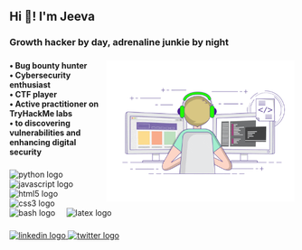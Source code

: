 <h2 align="left">Hi 👋! I'm Jeeva</h2>

###

<h3 align="left">Growth hacker by day, adrenaline junkie by night</h3>

###


<img align="right" height="250" src="https://raw.githubusercontent.com/mikonoid/mikonoid/main/images/gifs/coder3.gif"  />

###

<h4 align="left">•	Bug bounty hunter<br>•	Cybersecurity enthusiast<br>•	CTF player<br>•	Active practitioner on TryHackMe labs<br>•	to discovering vulnerabilities and enhancing digital security</h4>

###

###

<div align="left">
  <img src="https://cdn.jsdelivr.net/gh/devicons/devicon/icons/python/python-original.svg" height="30" alt="python logo"  />
  <img width="12" />
  <img src="https://cdn.simpleicons.org/javascript/F7DF1E" height="30" alt="javascript logo"  />
  <img width="12" />
  <img src="https://cdn.simpleicons.org/html5/E34F26" height="30" alt="html5 logo"  />
  <img width="12" />
  <img src="https://cdn.simpleicons.org/css3/1572B6" height="30" alt="css3 logo"  />
  <img width="12" />
  <img src="https://cdn.simpleicons.org/gnubash/4EAA25" height="30" alt="bash logo"  />
  <img width="12" />
  <img src="https://cdn.simpleicons.org/latex/008080" height="30" alt="latex logo"  />
</div>

###

<div align="left">
  <a href="https://www.linkedin.com/in/jeeva--s" target="_blank">
    <img src="https://raw.githubusercontent.com/maurodesouza/profile-readme-generator/master/src/assets/icons/social/linkedin/default.svg" width="47" height="35" alt="linkedin logo"  />
  </a>
  <a href="https://x.com/Jeeva01790116" target="_blank">
    <img src="https://raw.githubusercontent.com/maurodesouza/profile-readme-generator/master/src/assets/icons/social/twitter/default.svg" width="47" height="35" alt="twitter logo"  />
  </a>
</div>

